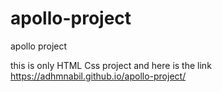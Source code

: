 # apollo-project
apollo project


this is only HTML Css project and here is the link https://adhmnabil.github.io/apollo-project/
